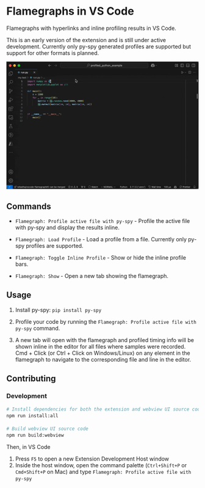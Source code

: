 # Flamegraphs in VS Code

Flamegraphs with hyperlinks and inline profiling results in VS Code.

This is an early version of the extension and is still under active development.  Currently only py-spy generated profiles are supported but support for other formats is planned.

![A demo of the extension](https://github.com/rafaelha/vscode-flamegraph/blob/main/assets/demo.gif?raw=true)

## Commands

-   `Flamegraph: Profile active file with py-spy` - Profile the active file with py-spy and display the results inline.

-   `Flamegraph: Load Profile` - Load a profile from a file. Currently only py-spy profiles are supported.

-   `Flamegraph: Toggle Inline Profile` - Show or hide the inline profile bars.

-   `Flamegraph: Show` - Open a new tab showing the flamegraph.

## Usage

1. Install py-spy: `pip install py-spy`

1. Profile your code by running the `Flamegraph: Profile active file with py-spy` command.

1. A new tab will open with the flamegraph and profiled timing info will be shown inline in the editor for all files where samples were recorded. Cmd + Click (or Ctrl + Click on Windows/Linux) on any element in the flamegraph to navigate to the corresponding file and line in the editor.


## Contributing

### Development

```bash
# Install dependencies for both the extension and webview UI source code
npm run install:all

# Build webview UI source code
npm run build:webview
```

Then, in VS Code

1. Press `F5` to open a new Extension Development Host window
2. Inside the host window, open the command palette (`Ctrl+Shift+P` or `Cmd+Shift+P` on Mac) and type `Flamegraph: Profile active file with py-spy`
